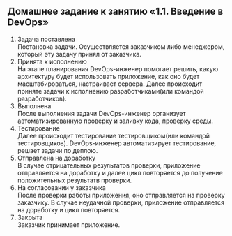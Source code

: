 ## Домашнее задание к занятию «1.1. Введение в DevOps»

1. Задача поставлена  
Постановка задачи. Осуществляется заказчиком либо менеджером, который эту задачу принял от заказчика.
2. Принята к исполнению  
На этапе планирования DevOps-инженер помогает решить, какую архитектуру будет использовать приложение, как оно будет масштабироваться, настраивает сервера. Далее происходит приняте задачи к исполнению разработчиками(или командой разработчиков). 
3. Выполнена  
После выполнения задачи DevOps-инженер организует автоматизированную проверку и заливку кода, проверку среды. 
4. Тестирование  
Далее происходит тестирование тестировщиком(или командой тестировщиков). DevOps-инженер автоматизирует тестирование, решает задачи по деплою.
5. Отправлена на доработку  
В случае отрицательных результатов проверки, приложение отправляется на доработку и далее цикл повторяется до получение положительных результатв проверки.
6. На согласовании у заказчика  
После проверки работы приложения, оно отправляется на проверку заказчику. В случае неудачной проверки, приложение отправляется на доработку и цикл повторяется.
7. Закрыта  
Заказчик принимает приложение.

